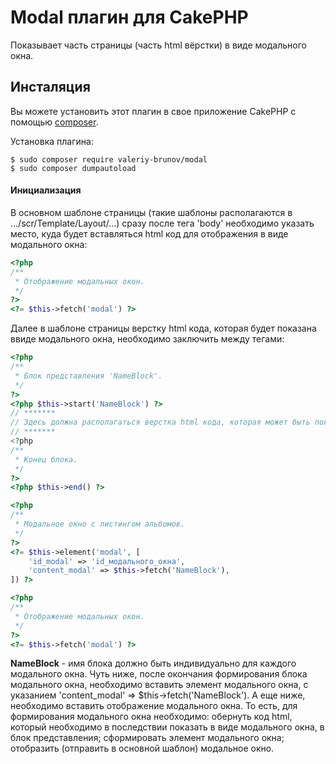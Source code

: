 # Modal плагин для CakePHP

Показывает часть страницы (часть html вёрстки) в виде модального окна.

## Инсталяция

Вы можете установить этот плагин в свое приложение CakePHP с помощью [composer](https://getcomposer.org).

Установка плагина:

```
$ sudo composer require valeriy-brunov/modal
$ sudo composer dumpautoload
```

#### Инициализация

В основном шаблоне страницы (такие шаблоны располагаются в .../scr/Template/Layout/...) сразу после тега 'body' необходимо указать место, куда будет вставляться html код для отображения в виде модального окна:

```php
<?php
/**
 * Отображение модальных окон.
 */
?>
<?= $this->fetch('modal') ?>
```

Далее в шаблоне страницы верстку html кода, которая будет показана ввиде модального окна, необходимо заключить между тегами:

```php
<?php
/**
 * Блок представления 'NameBlock'.
 */
?>
<?php $this->start('NameBlock') ?>
// *******
// Здесь должна располагаться верстка html кода, которая может быть показана ввиде модального окна.
// *******
<?php
/**
 * Конец блока.
 */
?>
<?php $this->end() ?>

<?php
/**
 * Модальное окно с листингом альбомов.
 */
?>
<?= $this->element('modal', [
	'id_modal' => 'id_модального_окна',
	'content_modal' => $this->fetch('NameBlock'),
]) ?>

<?php
/**
 * Отображение модальных окон.
 */
?>
<?= $this->fetch('modal') ?>
```

**NameBlock** - имя блока должно быть индивидуально для каждого модального окна. Чуть ниже, после окончания формирования блока модального окна, необходимо вставить элемент модального окна, с указанием 'content_modal' => $this->fetch('NameBlock'). А еще ниже, необходимо вставить отображение модального окна. То есть, для формирования модального окна необходимо: обернуть код html, который необходимо в последствии показать в виде модального окна, в блок представления; сформировать элемент модального окна; отобразить (отправить в основной шаблон) модальное окно.







